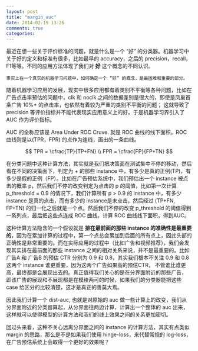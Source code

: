 ```yaml
---
layout: post
title: "margin_auc"
date: 2014-02-19 13:26
comments: true
categories: 
---
```


最近在想一些关于评价标准的问题，就是什么是一个 “好” 的分类器。机器学习中关于好的定义和标准有很多，比如最早的 accuracy，之后的 precision，recall，F1等等。不同的应用方法体现了我们对 **好** 这个概念的不同认识。

	事实上在一个真实的机器学习问题中，如何确定一个 “好” 的概念，是最困难和重要的部分。

随着机器学习应用的发展，现实中很多应用都有着类别不平衡等各种问题，比如在广告点击率预估的问题中，clk 和 noclk 之间的数据差别是很大的，即使是凤巢首条广告 10%+ 的点击率，也依然有着较为严重的类别不平衡的问题； 这就导致了 precision 等评价指标并不能代表现实应用意义上的好。于是机器学习界引入了 AUC 作为评价指标。

AUC 的全称应该是 Area Under ROC Cruve. 就是 ROC 曲线的线下面积。ROC曲线则是以(TPR，FPR) 的点作为连线，画出的一条曲线。

$$
TPR = \cfrac{TP}{TP+FN} \\
FPR = \cfrac{FP}{FP+TN}
$$

在分类问题中这种计算方法，其实就是我们把决策面在测试集中不停的移动，然后看在不同的决策面下，判定为 + 的那些 instance 中，有多少是真的正例(TP)，有多少是假的正例（FP）。比如在广告预估系统中，我们预估出一个 instance 被点击的概率 p，然后我们不停的改变判定为点击的 p 的阈值，比如第一次计算 p_threshold = 0.9 的情况下，我们计算所有 p > 0.9 的 instance 中，有多少 instance 是真的点击，而有多少的 instance是未点击。然后经过 (TP+FN, FP+TN) 的归一化之后就是一个点。然后我们不停的改变 p_threshold 的阈值得到一系列点，最后把这些点连成 ROC 曲线，计算 ROC 曲线线下面积，得到AUC。

这种计算方法隐含的一个假设就是 **排在最前面的那些 instance 的准确性是最重要的**，因为在累加计算的过程中，第一个点总会累加到后面的所有点上，因此头部的正确性是非常重要的。而在实际应用的过程中（比如广告和视频推荐），我们会发现其实排在最前面的那些 instance 之间的相对关系来说，并不是最重要的。比如广告A 和 广告B 的预估 CTR 分别为 0.9 和 0.8，其实我们根本不关注 0.9 和 0.8 这两个 instance 谁更重要，因为这两个广告如果高的预估CTR， 不管谁比谁更高，最终都是会展现出去的。真正值得我们关心的是在分界面附近的那些广告， 即该广告的展现和不展现都是在模棱两可的时候，如果我们的分类器能把这些 case 给区分的比较清楚，这才是真正的善莫大焉。

因此我们计算一个 dist-auc, 也就是对原始的 auc 做一些计算上的改变，我们从分界面附近的分类器算起，从分界面往两边计算，计算出一个整体的 auc 出来，这样就可以使得模型的计算方法和我们的线上效果之间的关系更加密切。

回过头来看，这种不关心远离分界面之间的 instance 的计算方法，其实有点类似 margin 的思路，那么是不是如果我们使用 hinge-loss，来代替常规的 log-loss，在广告预估系统上会取得一个更好的效果呢？